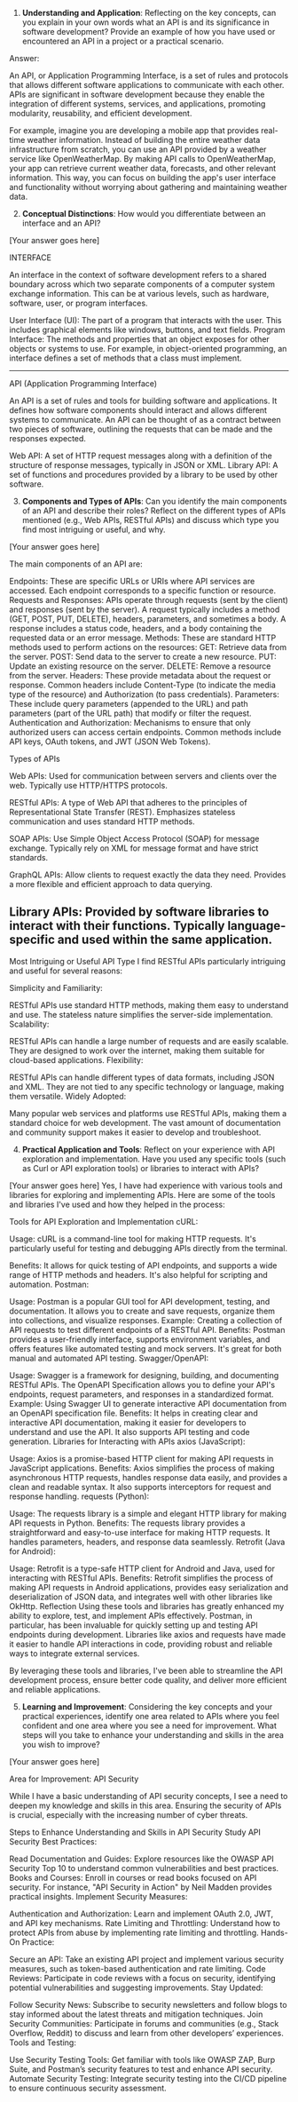 
1. **Understanding and Application**: Reflecting on the key concepts, can you explain in your own words what an API is and its significance in software development? Provide an example of how you have used or encountered an API in a project or a practical scenario.

Answer:

An API, or Application Programming Interface, is a set of rules and protocols that allows different software applications to communicate with each other.
APIs are significant in software development because they enable the integration of different systems, services, and applications, promoting modularity, reusability, and efficient development.

For example, imagine you are developing a mobile app that provides real-time weather information. Instead of building the entire weather data infrastructure from scratch, you can use an API provided by a weather service like OpenWeatherMap. By making API calls to OpenWeatherMap, your app can retrieve current weather data, forecasts, and other relevant information. This way, you can focus on building the app's user interface and functionality without worrying about gathering and maintaining weather data.

2. **Conceptual Distinctions**: How would you differentiate between an interface and an API? 

[Your answer goes here]

INTERFACE

An interface in the context of software development refers to a shared boundary across which two separate components of a computer system exchange information. This can be at various levels, such as hardware, software, user, or program interfaces.

User Interface (UI): The part of a program that interacts with the user. This includes graphical elements like windows, buttons, and text fields.
Program Interface: The methods and properties that an object exposes for other objects or systems to use. For example, in object-oriented programming, an interface defines a set of methods that a class must implement.

----------------------------------------------------------------------------------------------------------------------

API (Application Programming Interface)

An API is a set of rules and tools for building software and applications. It defines how software components should interact and allows different systems to communicate. An API can be thought of as a contract between two pieces of software, outlining the requests that can be made and the responses expected.

Web API: A set of HTTP request messages along with a definition of the structure of response messages, typically in JSON or XML.
Library API: A set of functions and procedures provided by a library to be used by other software.

3. **Components and Types of APIs**: Can you identify the main components of an API and describe their roles? Reflect on the different types of APIs mentioned (e.g., Web APIs, RESTful APIs) and discuss which type you find most intriguing or useful, and why.

[Your answer goes here]

The main components of an API are:

Endpoints: These are specific URLs or URIs where API services are accessed. Each endpoint corresponds to a specific function or resource.
Requests and Responses: APIs operate through requests (sent by the client) and responses (sent by the server). A request typically includes a method (GET, POST, PUT, DELETE), headers, parameters, and sometimes a body. A response includes a status code, headers, and a body containing the requested data or an error message.
Methods: These are standard HTTP methods used to perform actions on the resources:
GET: Retrieve data from the server.
POST: Send data to the server to create a new resource.
PUT: Update an existing resource on the server.
DELETE: Remove a resource from the server.
Headers: These provide metadata about the request or response. Common headers include Content-Type (to indicate the media type of the resource) and Authorization (to pass credentials).
Parameters: These include query parameters (appended to the URL) and path parameters (part of the URL path) that modify or filter the request.
Authentication and Authorization: Mechanisms to ensure that only authorized users can access certain endpoints. Common methods include API keys, OAuth tokens, and JWT (JSON Web Tokens).


Types of APIs

Web APIs:
Used for communication between servers and clients over the web.
Typically use HTTP/HTTPS protocols.

RESTful APIs:
A type of Web API that adheres to the principles of Representational State Transfer (REST).
Emphasizes stateless communication and uses standard HTTP methods.

SOAP APIs:
Use Simple Object Access Protocol (SOAP) for message exchange.
Typically rely on XML for message format and have strict standards.

GraphQL APIs:
Allow clients to request exactly the data they need.
Provides a more flexible and efficient approach to data querying.

Library APIs:
Provided by software libraries to interact with their functions.
Typically language-specific and used within the same application.
-----------------------------------------------------------------------------------
Most Intriguing or Useful API Type
I find RESTful APIs particularly intriguing and useful for several reasons:

Simplicity and Familiarity:

RESTful APIs use standard HTTP methods, making them easy to understand and use.
The stateless nature simplifies the server-side implementation.
Scalability:

RESTful APIs can handle a large number of requests and are easily scalable.
They are designed to work over the internet, making them suitable for cloud-based applications.
Flexibility:

RESTful APIs can handle different types of data formats, including JSON and XML.
They are not tied to any specific technology or language, making them versatile.
Widely Adopted:

Many popular web services and platforms use RESTful APIs, making them a standard choice for web development.
The vast amount of documentation and community support makes it easier to develop and troubleshoot.

4. **Practical Application and Tools**: Reflect on your experience with API exploration and implementation. Have you used any specific tools (such as Curl or API exploration tools) or libraries to interact with APIs? 

[Your answer goes here]
Yes, I have had experience with various tools and libraries for exploring and implementing APIs. Here are some of the tools and libraries I've used and how they helped in the process:

Tools for API Exploration and Implementation
cURL:

Usage: cURL is a command-line tool for making HTTP requests. It's particularly useful for testing and debugging APIs directly from the terminal.

Benefits: It allows for quick testing of API endpoints, and supports a wide range of HTTP methods and headers. It's also helpful for scripting and automation.
Postman:

Usage: Postman is a popular GUI tool for API development, testing, and documentation. It allows you to create and save requests, organize them into collections, and visualize responses.
Example: Creating a collection of API requests to test different endpoints of a RESTful API.
Benefits: Postman provides a user-friendly interface, supports environment variables, and offers features like automated testing and mock servers. It's great for both manual and automated API testing.
Swagger/OpenAPI:

Usage: Swagger is a framework for designing, building, and documenting RESTful APIs. The OpenAPI Specification allows you to define your API's endpoints, request parameters, and responses in a standardized format.
Example: Using Swagger UI to generate interactive API documentation from an OpenAPI specification file.
Benefits: It helps in creating clear and interactive API documentation, making it easier for developers to understand and use the API. It also supports API testing and code generation.
Libraries for Interacting with APIs
axios (JavaScript):

Usage: Axios is a promise-based HTTP client for making API requests in JavaScript applications.
Benefits: Axios simplifies the process of making asynchronous HTTP requests, handles response data easily, and provides a clean and readable syntax. It also supports interceptors for request and response handling.
requests (Python):

Usage: The requests library is a simple and elegant HTTP library for making API requests in Python.
Benefits: The requests library provides a straightforward and easy-to-use interface for making HTTP requests. It handles parameters, headers, and response data seamlessly.
Retrofit (Java for Android):

Usage: Retrofit is a type-safe HTTP client for Android and Java, used for interacting with RESTful APIs.
Benefits: Retrofit simplifies the process of making API requests in Android applications, provides easy serialization and deserialization of JSON data, and integrates well with other libraries like OkHttp.
Reflection
Using these tools and libraries has greatly enhanced my ability to explore, test, and implement APIs effectively. Postman, in particular, has been invaluable for quickly setting up and testing API endpoints during development. Libraries like axios and requests have made it easier to handle API interactions in code, providing robust and reliable ways to integrate external services.

By leveraging these tools and libraries, I've been able to streamline the API development process, ensure better code quality, and deliver more efficient and reliable applications.



5. **Learning and Improvement**: Considering the key concepts and your practical experiences, identify one area related to APIs where you feel confident and one area where you see a need for improvement. What steps will you take to enhance your understanding and skills in the area you wish to improve?

[Your answer goes here]

Area for Improvement: API Security

While I have a basic understanding of API security concepts, I see a need to deepen my knowledge and skills in this area. Ensuring the security of APIs is crucial, especially with the increasing number of cyber threats.

Steps to Enhance Understanding and Skills in API Security
Study API Security Best Practices:

Read Documentation and Guides: Explore resources like the OWASP API Security Top 10 to understand common vulnerabilities and best practices.
Books and Courses: Enroll in courses or read books focused on API security. For instance, "API Security in Action" by Neil Madden provides practical insights.
Implement Security Measures:

Authentication and Authorization: Learn and implement OAuth 2.0, JWT, and API key mechanisms.
Rate Limiting and Throttling: Understand how to protect APIs from abuse by implementing rate limiting and throttling.
Hands-On Practice:

Secure an API: Take an existing API project and implement various security measures, such as token-based authentication and rate limiting.
Code Reviews: Participate in code reviews with a focus on security, identifying potential vulnerabilities and suggesting improvements.
Stay Updated:

Follow Security News: Subscribe to security newsletters and follow blogs to stay informed about the latest threats and mitigation techniques.
Join Security Communities: Participate in forums and communities (e.g., Stack Overflow, Reddit) to discuss and learn from other developers’ experiences.
Tools and Testing:

Use Security Testing Tools: Get familiar with tools like OWASP ZAP, Burp Suite, and Postman’s security features to test and enhance API security.
Automate Security Testing: Integrate security testing into the CI/CD pipeline to ensure continuous security assessment.
